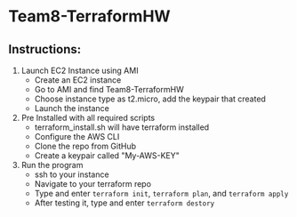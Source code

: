 # Team8-TerraformHW

## Instructions:
1. Launch EC2 Instance using AMI
    - Create an EC2 instance 
    - Go to AMI and find Team8-TerraformHW
    - Choose instance type as t2.micro, add the keypair that created
    - Launch the instance
2. Pre Installed with all required scripts
    - terraform_install.sh will have terraform installed
    - Configure the AWS CLI
    - Clone the repo from GitHub
    - Create a keypair called "My-AWS-KEY"
3. Run the program
    - ssh to your instance
    - Navigate to your terraform repo
    - Type and enter `terraform init`, `terraform plan`, and `terraform apply`
    - After testing it, type and enter `terraform destory`
